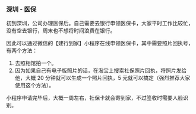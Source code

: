 ### 深圳 - 医保
初到深圳，公司办理医保后。自己需要去银行申领医保卡，大家平时工作比较忙，没有空去银行，周末也不想将时间浪费在银行。

因此可以通过微信的【建行到家】小程序在线申领医保卡，其中需要照片回执号，有两个方法：

1. 去照相馆拍一个。
2. 因为如果自己有电子版照片的话，在淘宝上搜索社保照片回执，将照片发给他，大概 20 分钟就可以生成一个照片回执，5 元就可以搞定（强烈推荐大家使用这个方法）。

小程序申请完毕后，大概一周左右，社保卡就会寄到家，不过签收时需要人脸识别。